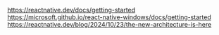 https://reactnative.dev/docs/getting-started
https://microsoft.github.io/react-native-windows/docs/getting-started
https://reactnative.dev/blog/2024/10/23/the-new-architecture-is-here

